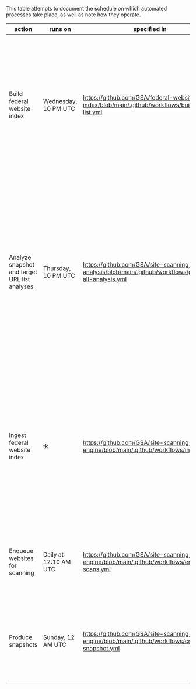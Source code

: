 
This table attempts to document the schedule on which automated processes take place, as well as note how they operate.  


| action                                        | runs on               | specified in                                                                                        | manually run at                                       | description                                                                                                                                                                                                                                                                                                                                      |
| --------------------------------------------- | --------------------- | --------------------------------------------------------------------------------------------------- | ----------------------------------------------------- | ------------------------------------------------------------------------------------------------------------------------------------------------------------------------------------------------------------------------------------------------------------------------------------------------------------------------------------------------ |
| Build federal website index                   | Wednesday, 10 PM UTC  | https://github.com/GSA/federal-website-index/blob/main/.github/workflows/build-list.yml             | https://github.com/GSA/federal-website-index/actions  | This action builds the target URL list using [this list of sources](https://github.com/GSA/federal-website-index/blob/main/builder/config.py) and [these instructions](https://github.com/GSA/federal-website-index/blob/main/builder/__main__.py) and saves it [here](https://github.com/GSA/federal-website-index/blob/main/data/site-scanning-target-url-list.csv), along with an analysis file containing metadata about the list creation process [here](https://github.com/GSA/federal-website-index/blob/main/data/site-scanning-target-url-list-analysis.csv). |
| Analyze snapshot and target URL list analyses | Thursday, 10 PM UTC   | https://github.com/GSA/site-scanning-analysis/blob/main/.github/workflows/generate-all-analysis.yml | https://github.com/GSA/site-scanning-analysis/actions | This action creates three analysis reports in [this directory](https://github.com/GSA/site-scanning-analysis/tree/main/reports). These reports analyze: (1) the target URL list, (2) the primary snapshot that contains all live sites scanned, and (3) the "all" snapshot that contains all sites scanned.                                      |
| Ingest federal website index                  | tk                    | https://github.com/GSA/site-scanning-engine/blob/main/.github/workflows/ingest.yml                  | https://github.com/GSA/site-scanning-engine/actions   | This action prompts the scanning engine to ingest the target URL list, thereby updating the websites to be scanned, and removing invalid websites that are no longer present in the dataset.                                                                                                                                                     |
| Enqueue websites for scanning                 | Daily at 12:10 AM UTC | https://github.com/GSA/site-scanning-engine/blob/main/.github/workflows/enqueue-scans.yml           | https://github.com/GSA/site-scanning-engine/actions   | This action prompts the scanning engine to add every website to the scanning queue.                                                                                                                                                                                                                                                              |
| Produce snapshots                             | Sunday, 12 AM UTC     | https://github.com/GSA/site-scanning-engine/blob/main/.github/workflows/create-snapshot.yml         | https://github.com/GSA/site-scanning-engine/actions   | This action produces the CSV and JSON snapshots of the site scanning engine's most recent scan.                                                                                                                                                                                                                                                  |
